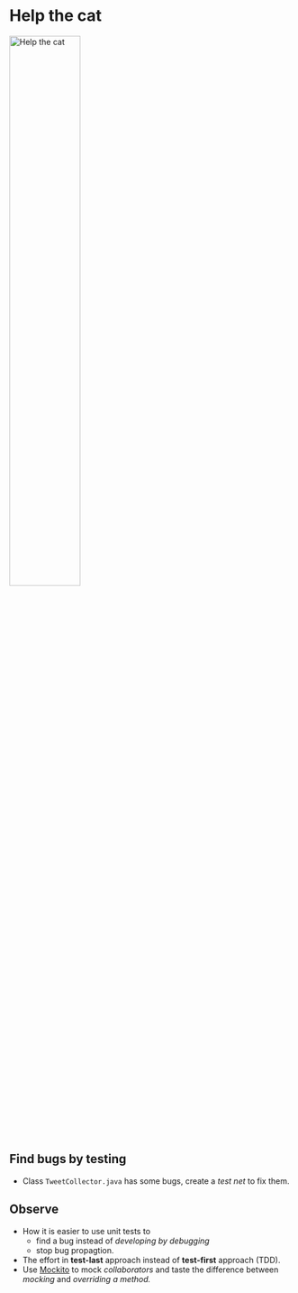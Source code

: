 # Help the cat

<img src="images/rubikcat.jpg" alt="Help the cat" width="50%"/>


## Find bugs by testing

- Class `TweetCollector.java` has some bugs, create a <span class="text-highlight-red">*test net*</span> to fix them.


## Observe

- How it is easier to use unit tests to
    - find a bug instead of <span class="text-highlight-red">*developing by debugging*</span>
    - stop bug propagtion.
- The effort in <span class="text-highlight">**test-last**</span> approach instead of <span class="text-highlight">**test-first**</span> approach (TDD).
- Use [Mockito](https://site.mockito.org/) to mock <span class="text-highlight-red">*collaborators*</span> and taste the difference between <span class="text-highlight-red">*mocking*</span> and <span class="text-highlight-red">*overriding a method.*</span>